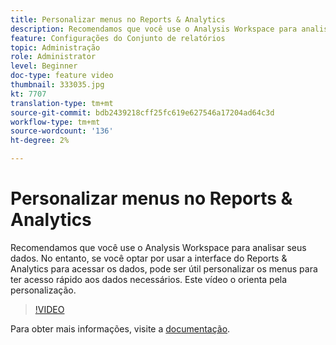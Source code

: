 ```yaml
---
title: Personalizar menus no Reports & Analytics
description: Recomendamos que você use o Analysis Workspace para analisar seus dados. No entanto, se você optar por usar a interface do Reports & Analytics para acessar os dados, pode ser útil personalizar os menus para ter acesso rápido aos dados necessários. Este vídeo o orienta pela personalização.
feature: Configurações do Conjunto de relatórios
topic: Administração
role: Administrator
level: Beginner
doc-type: feature video
thumbnail: 333035.jpg
kt: 7707
translation-type: tm+mt
source-git-commit: bdb2439218cff25fc619e627546a17204ad64c3d
workflow-type: tm+mt
source-wordcount: '136'
ht-degree: 2%

---
```



# Personalizar menus no Reports &amp; Analytics

Recomendamos que você use o Analysis Workspace para analisar seus dados. No entanto, se você optar por usar a interface do Reports &amp; Analytics para acessar os dados, pode ser útil personalizar os menus para ter acesso rápido aos dados necessários. Este vídeo o orienta pela personalização.

>[!VIDEO](https://video.tv.adobe.com/v/333035/?quality=12&learn=on)

Para obter mais informações, visite a [documentação](https://experienceleague.adobe.com/docs/analytics/admin/admin-tools/customize-menus.html).
